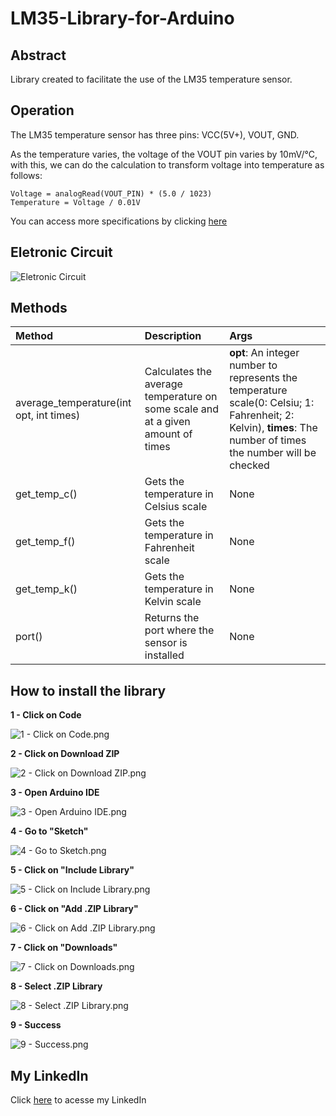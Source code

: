 # LM35-Library-for-Arduino

## Abstract
Library created to facilitate the use of the LM35 temperature sensor.

## Operation
The LM35 temperature sensor has three pins: VCC(5V+), VOUT, GND.

As the temperature varies, the voltage of the VOUT pin varies by 10mV/°C, with this, we can do the calculation to transform voltage into temperature as follows:

```
Voltage = analogRead(VOUT_PIN) * (5.0 / 1023)
Temperature = Voltage / 0.01V
```

You can access more specifications by clicking [here](https://github.com/AlbertoBruno1265/LM35-Library-for-Arduino/tree/main/docs/Datasheet/lm35.pdf)

## Eletronic Circuit
![Eletronic Circuit](https://github.com/AlbertoBruno1265/LM35-Library-for-Arduino/blob/main/docs/Eletronic%20Circuit/Eletronic_Circuit.png)


## Methods
| **Method**           | **Description**                                                                     | **Args**                                                                                                                                     |
| :--------------- | :------------------------------------------------------------------------- | :---------------------------------------------------------------------------------------------------------------------------------------------- |
| average_temperature(int opt, int times) | Calculates the average temperature on some scale and at a given amount of times | **opt**: An integer number to represents the temperature scale(0: Celsiu; 1: Fahrenheit; 2: Kelvin), **times**: The number of times the number will be checked
| get_temp_c() | Gets the temperature in Celsius scale | None
| get_temp_f() | Gets the temperature in Fahrenheit scale | None
| get_temp_k() | Gets the temperature in Kelvin scale | None
| port() | Returns the port where the sensor is installed | None

## How to install the library
**1 - Click on Code**

![1 - Click on Code.png](https://github.com/AlbertoBruno1265/LM35-Library-for-Arduino/blob/main/docs/How%20Install/1%20-%20Click%20on%20Code.png)

**2 - Click on Download ZIP**

![2 - Click on Download ZIP.png](https://github.com/AlbertoBruno1265/LM35-Library-for-Arduino/blob/main/docs/How%20Install/2%20-%20Click%20on%20Download%20ZIP.png)

**3 - Open Arduino IDE**

![3 - Open Arduino IDE.png](https://github.com/AlbertoBruno1265/LM35-Library-for-Arduino/blob/main/docs/How%20Install/3%20-%20Open%20Arduino%20IDE.png)

**4 - Go to "Sketch"**

![4 - Go to Sketch.png](https://github.com/AlbertoBruno1265/LM35-Library-for-Arduino/blob/main/docs/How%20Install/4%20-%20Go%20to%20Sketch.png)

**5 - Click on "Include Library"**

![5 - Click on Include Library.png](https://github.com/AlbertoBruno1265/LM35-Library-for-Arduino/blob/main/docs/How%20Install/5%20-%20Click%20on%20Include%20Library.png)

**6 - Click on "Add .ZIP Library"**

![6 - Click on Add .ZIP Library.png](https://github.com/AlbertoBruno1265/LM35-Library-for-Arduino/blob/main/docs/How%20Install/6%20-%20Click%20on%20Add%20.ZIP%20Library.png)

**7 - Click on "Downloads"**

![7 - Click on Downloads.png](https://github.com/AlbertoBruno1265/LM35-Library-for-Arduino/blob/main/docs/How%20Install/7%20-%20Click%20on%20Downloads.png)

**8 - Select .ZIP Library**

![8 - Select .ZIP Library.png](https://github.com/AlbertoBruno1265/LM35-Library-for-Arduino/blob/main/docs/How%20Install/8%20-%20Select%20.ZIP%20Library.png)

**9 - Success**

![9 - Success.png](https://github.com/AlbertoBruno1265/LM35-Library-for-Arduino/blob/main/docs/How%20Install/9%20-%20Success.png)

## My LinkedIn
Click [here](https://www.linkedin.com/in/alberto-bruno-silvestre-de-oliveira-b7a010259/) to acesse my LinkedIn

